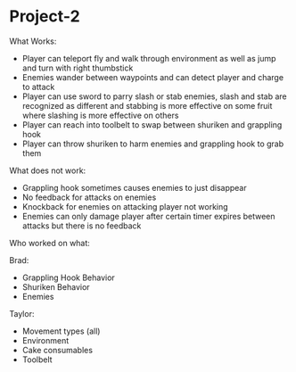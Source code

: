 # Project-2

What Works:
- Player can teleport fly and walk through environment as well as jump and turn with right thumbstick
- Enemies wander between waypoints and can detect player and charge to attack
- Player can use sword to parry slash or stab enemies, slash and stab are recognized as different and stabbing is more effective on some fruit where slashing is more effective on others
- Player can reach into toolbelt to swap between shuriken and grappling hook
- Player can throw shuriken to harm enemies and grappling hook to grab them

What does not work:
- Grappling hook sometimes causes enemies to just disappear
- No feedback for attacks on enemies
- Knockback for enemies on attacking player not working
- Enemies can only damage player after certain timer expires between attacks but there is no feedback

Who worked on what:

Brad:
- Grappling Hook Behavior
- Shuriken Behavior
- Enemies

Taylor:
- Movement types (all)
- Environment
- Cake consumables
- Toolbelt
